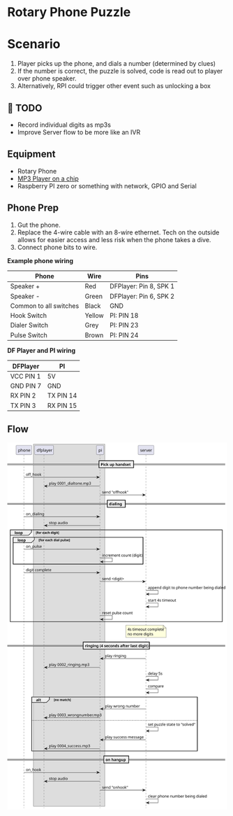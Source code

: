 # Rotary Phone Puzzle

# Scenario
1. Player picks up the phone, and dials a number (determined by clues)
2. If the number is correct, the puzzle is solved, code is read out to player over phone speaker.
3. Alternatively, RPI could trigger other event such as unlocking a box 

## 📝 TODO
* Record individual digits as mp3s
* Improve Server flow to be more like an IVR

## Equipment
* Rotary Phone
* [MP3 Player on a chip](https://www.dfrobot.com/product-1121.html)
* Raspberry PI zero or something with network, GPIO and Serial

## Phone Prep
1. Gut the phone.
2. Replace the 4-wire cable with an 8-wire ethernet.  Tech on the outside allows for easier access and less risk when the phone takes a dive.
3. Connect phone bits to wire.

**Example phone wiring**

| Phone                  | Wire   | Pins                   |
|------------------------|--------|------------------------|
| Speaker +              | Red    | DFPlayer: Pin 8, SPK 1 |
| Speaker -              | Green  | DFPlayer: Pin 6, SPK 2 |
| Common to all switches | Black  | GND                    |
| Hook Switch            | Yellow | PI: PIN 18             |
| Dialer Switch          | Grey   | PI: PIN 23             |
| Pulse Switch           | Brown  | PI: PIN 24             |


**DF Player and PI wiring**

| DFPlayer   | PI        |
|------------|-----------|
| VCC PIN 1  | 5V        | 
| GND PIN 7  | GND       |
| RX PIN 2   | TX PIN 14 |
| TX PIN 3   | RX PIN 15 |


## Flow

![Flow](flow.svg)